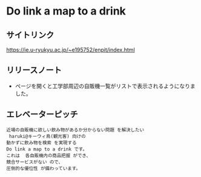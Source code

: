 # Do link a map to a drink

## サイトリンク

https://ie.u-ryukyu.ac.jp/~e195752/enpit/index.html

## リリースノート

- ページを開くと工学部周辺の自販機一覧がリストで表示されるようになりました。


## エレベーターピッチ

```
近場の自販機に欲しい飲み物があるか分からない問題 を解決したい
 haruki@キーウィ鳥(観光客) 向けの
動かずに飲み物を検索 を実現する
Do link a map to a drink です。
これは  各自販機内の商品把握 ができ、
競合サービスがない ので、
圧倒的な優位性 が備わっています。
```

